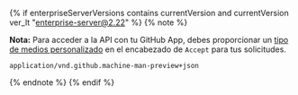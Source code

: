 {% if enterpriseServerVersions contains currentVersion and currentVersion ver_lt "enterprise-server@2.22" %}
{% note %}

**Nota:** Para acceder a la API con tu GitHub App, debes proporcionar un [tipo de medios personalizado](/rest/overview/media-types) en el encabezado de `Accept` para tus solicitudes.

`application/vnd.github.machine-man-preview+json`

{% endnote %}
{% endif %}
